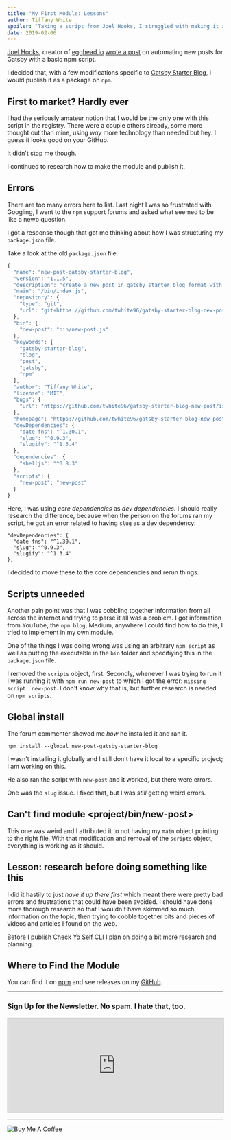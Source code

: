 ```yaml
---
title: "My First Module: Lessons"
author: Tiffany White
spoiler: "Taking a script from Joel Hooks, I struggled with making it an npm module. Here are some mistakes and lessons learned."
date: 2019-02-06
---
```



[Joel Hooks](https://twitter.com/jhooks), creator of [egghead.io](https://egghead.io) [wrote a post](https://joelhooks.com/a-handy-npm-script-for-creating-a-new-gatsby-blog-post) on automating new posts for Gatsby with a basic npm script.

I decided that, with a few modifications specific to [Gatsby Starter Blog](https://www.gatsbyjs.org/starters/gatsbyjs/gatsby-starter-blog/), I would publish it as a package on `npm`.

## First to market? Hardly ever

I had the seriously amateur notion that I would be the only one with this script in the registry. There were a couple others already, some more thought out than mine, using *way* more technology than needed but hey. I guess it looks good on your GitHub.

It didn't stop me though.

I continued to research how to make the module and publish it.

## Errors

There are too many errors here to list. Last night I was so frustrated with Googling, I went to the `npm` support forums and asked what seemed to be like a newb question.

I got a response though that got me thinking about how I was structuring my `package.json` file.

Take a look at the old `package.json` file:
```js
{
  "name": "new-post-gatsby-starter-blog",
  "version": "1.1.5",
  "description": "create a new post in gatsby starter blog format with a simple command",
  "main": "/bin/index.js",
  "repository": {
    "type": "git",
    "url": "git+https://github.com/twhite96/gatsby-starter-blog-new-post.git"
  },
  "bin": {
    "new-post": "bin/new-post.js"
  },
  "keywords": [
    "gatsby-starter-blog",
    "blog",
    "post",
    "gatsby",
    "npm"
  ],
  "author": "Tiffany White",
  "license": "MIT",
  "bugs": {
    "url": "https://github.com/twhite96/gatsby-starter-blog-new-post/issues"
  },
  "homepage": "https://github.com/twhite96/gatsby-starter-blog-new-post#readme",
  "devDependencies": {
    "date-fns": "^1.30.1",
    "slug": "^0.9.3",
    "slugify": "^1.3.4"
  },
  "dependencies": {
    "shelljs": "^0.8.3"
  },
  "scripts": {
    "new-post": "new-post"
  }
}
```

Here, I was using *core dependencies* as *dev dependencies*. I should really research the difference, because when the person on the forums ran my script, he got an error related to having `slug` as a dev dependency:

```js{3}
"devDependencies": {
  "date-fns": "^1.30.1",
  "slug": "^0.9.3",
  "slugify": "^1.3.4"
},
```

I decided to move these to the core dependencies and rerun things.

## Scripts unneeded

Another pain point was that I was cobbling together information from all across the internet and trying to parse it all was a problem. I got information from YouTube, the `npm blog`, Medium, anywhere I could find how to do this, I tried to implement in my own module.

One of the things I was doing wrong was using an arbitrary `npm script` as well as putting the executable in the `bin` folder and specifiying this in the `package.json` file.

I removed the `scripts` object, first. Secondly, whenever I was trying to run it I was running it with `npm run new-post` to which I got the error: `missing script: new-post`. I don't know why that is, but further research is needed on `npm scripts`.

## Global install

The forum commenter showed me *how* he installed it and ran it.

`npm install --global new-post-gatsby-starter-blog`

I wasn't installing it globally and I still don't have it local to a specific project; I am working on this.

He also ran the script with `new-post` and it worked, but there were errors.

One was the `slug` issue. I fixed that, but I was *still* getting weird errors.

## Can't find module <project/bin/new-post>

This one was weird and I attributed it to not having my `main` object pointing to the right file. With that modification and removal of the `scripts` object, everything is working as it should.

## Lesson: research before doing something like this

I did it hastily to just *have it up there first* which meant there were pretty bad errors and frustrations that could have been avoided. I should have done more thorough research so that I wouldn't have skimmed so much information on the topic, then trying to cobble together bits and pieces of videos and articles I found on the web.

Before I publish [Check Yo Self CLI](https://checkyoself-cli.netlify.com/docs/doc1.html) I plan on doing a bit more research and planning.

## Where to Find the Module

You can find it on [npm](https://www.npmjs.com/package/new-post-gatsby-starter-blog) and see releases on my [GitHub](https://github.com/twhite96/gatsby-starter-blog-new-post).

---

### Sign Up for the Newsletter. No spam. I hate that, too.

<iframe scrolling="no" width="100% !important" height="220px" style="border:1px #ccc solid !important" class="lazyload" src="https://buttondown.email/tiffanywhite? as_embed=true"></iframe>

---
<a href="https://www.buymeacoffee.com/twhitedev" target="_blank"><img src="https://www.buymeacoffee.com/assets/img/custom_images/purple_img.png" alt="Buy Me A Coffee" style="height: auto !important;width: auto !important;" ></a>